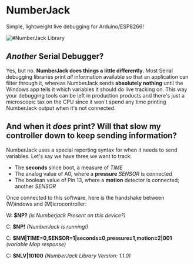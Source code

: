 # NumberJack
Simple, lightweight live debugging for Arduino/ESP8266!

![#NumberJack Library](https://i.imgur.com/f0o1glZ.png)

## *Another* Serial Debugger?

Yes, but no. **NumberJack does things a little differently.** Most Serial debugging libraries print *all* information available so that an application can filter through it, whereas NumberJack sends **absolutely nothing** until the Windows app tells it which variables it should do live tracking on. This way your debugging tools can be left in production products and there's just a microscopic tax on the CPU since it won't spend any time printing NumberJack output when it's not connected.

## And when it *does* print? Will that slow my controller down to keep sending information?

NumberJack uses a special reporting syntax for when it needs to send variables. Let's say we have three we want to track:

- The **seconds** since boot, a measure of *TIME*
- The analog value of A0, where a **pressure** *SENSOR* is connected
- The boolean value of Pin 13, where a **motion** detector is connected; another *SENSOR*

Once connected to this software, here is the handshake between (W)indows and (M)icrocontroller:

W: **$NP?** *(is Numberjack Present on this device?)*

C: **$NP!** *(NumberJack is running!)*

C: **$NM|TIME=0,SENSOR=1|seconds=0,pressure=1,motion=2|001** *(variable Map response)*

C: **$NLV|10100** *(NumberJack Library Version: 1.1.0)*


